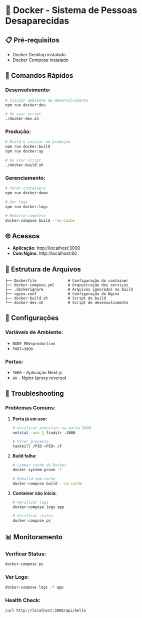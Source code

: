 # 🐳 Docker - Sistema de Pessoas Desaparecidas

## 📋 Pré-requisitos

- Docker Desktop instalado
- Docker Compose instalado

## 🚀 Comandos Rápidos

### **Desenvolvimento:**
```bash
# Iniciar ambiente de desenvolvimento
npm run docker:dev

# Ou usar script
./docker-dev.sh
```

### **Produção:**
```bash
# Build e iniciar em produção
npm run docker:build
npm run docker:up

# Ou usar script
./docker-build.sh
```

### **Gerenciamento:**
```bash
# Parar containers
npm run docker:down

# Ver logs
npm run docker:logs

# Rebuild completo
docker-compose build --no-cache
```

## 🌐 Acessos

- **Aplicação:** http://localhost:3000
- **Com Nginx:** http://localhost:80

## 📁 Estrutura de Arquivos

```
├── Dockerfile              # Configuração do container
├── docker-compose.yml      # Orquestração dos serviços
├── .dockerignore           # Arquivos ignorados no build
├── nginx.conf              # Configuração do Nginx
├── docker-build.sh         # Script de build
└── docker-dev.sh           # Script de desenvolvimento
```

## 🔧 Configurações

### **Variáveis de Ambiente:**
- `NODE_ENV=production`
- `PORT=3000`

### **Portas:**
- `3000` - Aplicação Next.js
- `80` - Nginx (proxy reverso)

## 🐛 Troubleshooting

### **Problemas Comuns:**

1. **Porta já em uso:**
   ```bash
   # Verificar processos na porta 3000
   netstat -ano | findstr :3000
   
   # Parar processo
   taskkill /PID <PID> /F
   ```

2. **Build falha:**
   ```bash
   # Limpar cache do Docker
   docker system prune -f
   
   # Rebuild sem cache
   docker-compose build --no-cache
   ```

3. **Container não inicia:**
   ```bash
   # Verificar logs
   docker-compose logs app
   
   # Verificar status
   docker-compose ps
   ```

## 📊 Monitoramento

### **Verificar Status:**
```bash
docker-compose ps
```

### **Ver Logs:**
```bash
docker-compose logs -f app
```

### **Health Check:**
```bash
curl http://localhost:3000/api/hello
```
